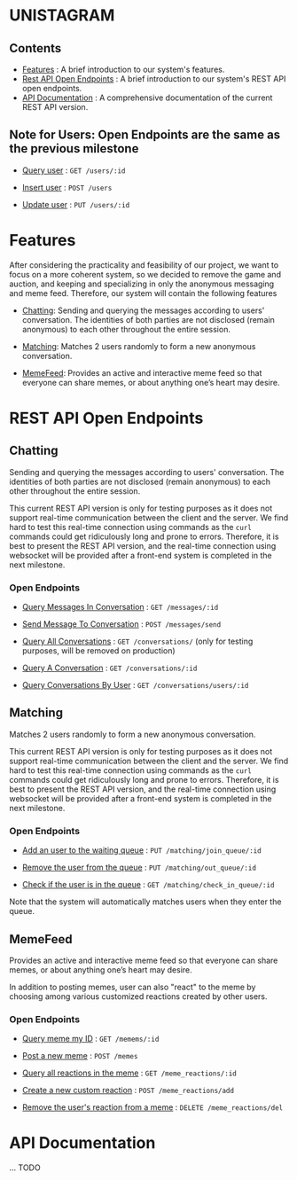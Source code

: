 # UNISTAGRAM

## Contents

* [Features](#features) : A brief introduction to our system's features.
* [Rest API Open Endpoints](#rest-api-open-endpoints) : A brief introduction to our system's REST API open endpoints.
* [API Documentation](#api-documentation) : A comprehensive documentation of the current REST API version.

## Note for Users: Open Endpoints are the same as the previous milestone
* [Query user](#query-user) : `GET /users/:id`

* [Insert user](#insert-user) : `POST /users`

* [Update user](#update-user) : `PUT /users/:id`

# Features

After considering the practicality and feasibility of our project, we want to focus on a more coherent system, so we decided to remove the game and auction, and keeping and specializing in only the anonymous messaging and meme feed. Therefore, our system will contain the following features

* [Chatting](#chatting): Sending and querying the messages according to users' conversation. The identities of both parties are not disclosed (remain anonymous) to each other throughout the entire session.

* [Matching](#matching): Matches 2 users randomly to form a new anonymous conversation. 

* [MemeFeed](#memefeed): Provides an active and interactive meme feed so that everyone can share memes, or about anything one’s heart may desire. 

# REST API Open Endpoints

## Chatting
Sending and querying the messages according to users' conversation. The identities of both parties are not disclosed (remain anonymous) to each other throughout the entire session. 

This current REST API version is only for testing purposes as it does not support real-time communication between the client and the server. We find hard to test this real-time connection using commands as the `curl` commands could get ridiculously long and prone to errors. Therefore, it is best to present the REST API version, and the real-time connection using websocket will be provided after a front-end system is completed in the next milestone.

### Open Endpoints

* [Query Messages In Conversation](#queryMessagesInConversation) : `GET /messages/:id`


* [Send Message To Conversation](#sendMessageToConversation) : `POST /messages/send`


* [Query All Conversations](#queryAllConversations) : `GET /conversations/` (only for testing purposes, will be removed on production)


* [Query A Conversation](#queryAConversation) : `GET /conversations/:id`


* [Query Conversations By User](#queryConversationByUser) : `GET /conversations/users/:id`

## Matching
Matches 2 users randomly to form a new anonymous conversation. 

This current REST API version is only for testing purposes as it does not support real-time communication between the client and the server. We find hard to test this real-time connection using commands as the `curl` commands could get ridiculously long and prone to errors. Therefore, it is best to present the REST API version, and the real-time connection using websocket will be provided after a front-end system is completed in the next milestone.

### Open Endpoints

* [Add an user to the waiting queue](#updateUserToJoinQueue) : `PUT /matching/join_queue/:id`


* [Remove the user from the queue](#updateUserToOutQueue) : `PUT /matching/out_queue/:id`


* [Check if the user is in the queue](#checkUserInQueue) : `GET /matching/check_in_queue/:id`

Note that the system will automatically matches users when they enter the queue.

## MemeFeed
Provides an active and interactive meme feed so that everyone can share memes, or about anything one’s heart may desire.

In addition to posting memes, user can also "react" to the meme by choosing among various customized reactions created by other users.

### Open Endpoints

* [Query meme my ID](#queryMemeByID) : `GET /memems/:id`


* [Post a new meme](#sendMeme) : `POST /memes`


* [Query all reactions in the meme](#queryReactionsInMeme) : `GET /meme_reactions/:id`


* [Create a new custom reaction](#sendReaction) : `POST /meme_reactions/add`


* [Remove the user's reaction from a meme](#removeReaction) : `DELETE /meme_reactions/del`


# API Documentation

... TODO